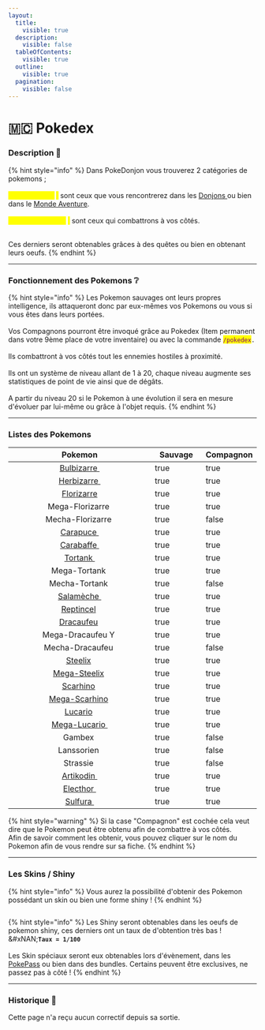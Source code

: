 ```yaml
---
layout:
  title:
    visible: true
  description:
    visible: false
  tableOfContents:
    visible: true
  outline:
    visible: true
  pagination:
    visible: false
---
```


# 🇲🇨 Pokedex

### Description 📃

{% hint style="info" %}
Dans PokeDonjon vous trouverez 2 catégories de pokemons ;\
\
<mark style="color:yellow;">**Les sauvages**</mark> <mark style="color:yellow;"></mark><mark style="color:yellow;">:</mark> sont ceux que vous rencontrerez dans les [Donjons ](../../fonctionnement-du-serveur/les-donjons/)ou bien dans le [Monde Aventure](../../fonctionnement-du-serveur/le-monde-aventure/).\
\
<mark style="color:yellow;">**Les compagnons**</mark> <mark style="color:yellow;"></mark><mark style="color:yellow;">:</mark> sont ceux qui combattrons à vos côtés.

\
Ces derniers seront obtenables grâces à des quêtes ou bien en obtenant leurs oeufs.&#x20;
{% endhint %}

***

### Fonctionnement des Pokemons ❔

{% hint style="info" %}
Les Pokemon sauvages ont leurs propres intelligence, ils attaqueront donc par eux-mêmes vos Pokemons ou vous si vous êtes dans leurs portées.\
\
Vos Compagnons pourront être invoqué grâce au Pokedex (Item permanent dans votre 9ème place de votre inventaire) ou avec la commande <mark style="color:purple;">`/pokedex`</mark>`.`\
\
Ils combattront à vos côtés tout les ennemies hostiles à proximité.\
\
Ils ont un système de niveau allant de 1 à 20, chaque niveau augmente ses statistiques de point de vie ainsi que de dégâts. \
\
A partir du niveau 20 si le Pokemon à une évolution il sera en mesure d'évoluer par lui-même ou grâce à l'objet requis.&#x20;
{% endhint %}

***

### **Listes des Pokemons**

<table><thead><tr><th width="493" align="center">Pokemon</th><th width="109" data-type="checkbox">Sauvage</th><th data-type="checkbox">Compagnon</th></tr></thead><tbody><tr><td align="center"><a href="bulbizarre/">Bulbizarre </a><img src="../../.gitbook/assets/balbasaur (1).png" alt="" data-size="line"></td><td>true</td><td>true</td></tr><tr><td align="center"><a href="bulbizarre/a.md">Herbizarre </a><img src="../../.gitbook/assets/ivysaur (1).png" alt="" data-size="line"></td><td>true</td><td>true</td></tr><tr><td align="center"><a href="bulbizarre/a-1.md">Florizarre</a><img src="../../.gitbook/assets/venusaur (2).png" alt="" data-size="line"></td><td>true</td><td>true</td></tr><tr><td align="center">Mega-Florizarre <img src="../../.gitbook/assets/venusaur_mega.png" alt="" data-size="line"></td><td>true</td><td>true</td></tr><tr><td align="center">Mecha-Florizarre <img src="../../.gitbook/assets/mecha-mega-venusaur3 (1).png" alt="" data-size="line"></td><td>true</td><td>false</td></tr><tr><td align="center"><a href="carapuce/">Carapuce </a><img src="../../.gitbook/assets/squirtle2 (3).png" alt="" data-size="line"></td><td>true</td><td>true</td></tr><tr><td align="center"><a href="carapuce/a.md">Carabaffe </a><img src="../../.gitbook/assets/wartortle (5).png" alt="" data-size="line"></td><td>true</td><td>true</td></tr><tr><td align="center"><a href="carapuce/a-1.md">Tortank </a><img src="../../.gitbook/assets/blastoise (7).png" alt="" data-size="line"></td><td>true</td><td>true</td></tr><tr><td align="center">Mega-Tortank <img src="../../.gitbook/assets/blastoise_mega (5).png" alt="" data-size="line"></td><td>true</td><td>true</td></tr><tr><td align="center">Mecha-Tortank <img src="../../.gitbook/assets/mecha-mega-blastoise-meg (4).png" alt="" data-size="line"></td><td>true</td><td>false</td></tr><tr><td align="center"><a href="salameche/">Salamèche </a><img src="../../.gitbook/assets/charmender (2).png" alt="" data-size="line"></td><td>true</td><td>true</td></tr><tr><td align="center"><a href="salameche/a.md">Reptincel</a> <img src="../../.gitbook/assets/charmeleon (2).png" alt="" data-size="line"></td><td>true</td><td>true</td></tr><tr><td align="center"><a href="salameche/a-1.md">Dracaufeu</a> <img src="../../.gitbook/assets/charizard (2).png" alt="" data-size="line"></td><td>true</td><td>true</td></tr><tr><td align="center">Mega-Dracaufeu Y <img src="../../.gitbook/assets/charizard_mega (1).png" alt="" data-size="line"></td><td>true</td><td>true</td></tr><tr><td align="center">Mecha-Dracaufeu <img src="../../.gitbook/assets/mecha-mega-charizard (1).png" alt="" data-size="line"></td><td>true</td><td>false</td></tr><tr><td align="center"><a href="steelix/">Steelix</a> <img src="../../.gitbook/assets/steelix (1).png" alt="" data-size="line"></td><td>true</td><td>true</td></tr><tr><td align="center"><a href="steelix/a.md">Mega-Steelix</a> <img src="../../.gitbook/assets/mega_steelix_1 (2).png" alt="" data-size="line"></td><td>true</td><td>true</td></tr><tr><td align="center"><a href="scarhino/">Scarhino</a> <img src="../../.gitbook/assets/heracross (2).png" alt="" data-size="line"></td><td>true</td><td>true</td></tr><tr><td align="center"><a href="scarhino/a.md">Mega-Scarhino</a> <img src="../../.gitbook/assets/mega_heracross (2).png" alt="" data-size="line"></td><td>true</td><td>true</td></tr><tr><td align="center"><a href="lucario/">Lucario</a> <img src="../../.gitbook/assets/lucario (3).png" alt="" data-size="line"></td><td>true</td><td>true</td></tr><tr><td align="center"><a href="lucario/a.md">Mega-Lucario <img src="../../.gitbook/assets/lucariomega (2).png" alt="" data-size="line"></a></td><td>true</td><td>true</td></tr><tr><td align="center">Gambex <img src="../../.gitbook/assets/lokix.png" alt="" data-size="line"></td><td>true</td><td>false</td></tr><tr><td align="center">Lanssorien <img src="../../.gitbook/assets/dragapult.png" alt="" data-size="line"></td><td>true</td><td>false</td></tr><tr><td align="center">Strassie <img src="../../.gitbook/assets/carbink.png" alt="" data-size="line"></td><td>true</td><td>false</td></tr><tr><td align="center"><a href="artikodin.md">Artikodin </a><img src="../../.gitbook/assets/articuno (2).png" alt="" data-size="line"></td><td>true</td><td>true</td></tr><tr><td align="center"><a href="electhor.md">Electhor </a><img src="../../.gitbook/assets/zapdos (3).png" alt="" data-size="line"></td><td>true</td><td>true</td></tr><tr><td align="center"><a href="sulfura.md">Sulfura </a><img src="../../.gitbook/assets/moltres (3).png" alt="" data-size="line"></td><td>true</td><td>true</td></tr></tbody></table>

{% hint style="warning" %}
Si la case "Compagnon" est cochée cela veut dire que le Pokemon peut être obtenu afin de combattre à vos côtés.\
Afin de savoir comment les obtenir, vous pouvez cliquer sur le nom du Pokemon afin de vous rendre sur sa fiche.
{% endhint %}

***

### Les Skins / Shiny

{% hint style="info" %}
Vous aurez la possibilité d'obtenir des Pokemon possédant un skin ou bien une forme shiny !
{% endhint %}

<img src="../../.gitbook/assets/file.excalidraw (9).svg" alt="" class="gitbook-drawing">

{% hint style="info" %}
Les Shiny seront obtenables dans les oeufs de pokemon shiny, ces derniers ont un taux de d'obtention très bas ! \
&#xNAN;**`Taux = 1/100`**\
\
Les Skin spéciaux seront eux obtenables lors d'évènement, dans les [PokePass](../../autre/pokepass.md) ou bien dans des bundles. Certains peuvent être exclusives, ne passez pas à côté !
{% endhint %}

***

### Historique 📖

Cette page n'a reçu aucun correctif depuis sa sortie.
